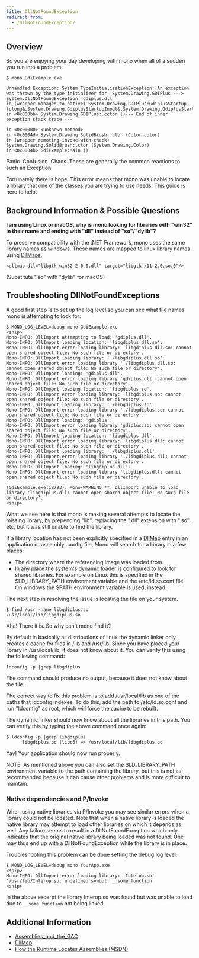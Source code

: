```yaml
---
title: DllNotFoundException
redirect_from:
  - /DllNotFoundException/
---
```


Overview
--------

So you are enjoying your day developing with mono when all of a sudden you run into a problem:

    $ mono GdiExample.exe

    Unhandled Exception: System.TypeInitializationException: An exception was thrown by the type initializer for  System.Drawing.GDIPlus ---> System.DllNotFoundException: gdiplus.dll
    in (wrapper managed-to-native) System.Drawing.GDIPlus:GdiplusStartup  (ulong&,System.Drawing.GdiplusStartupInput&,System.Drawing.GdiplusStartupOutput&)
    in <0x000bb> System.Drawing.GDIPlus:.cctor ()--- End of inner exception stack trace ---

    in <0x00000> <unknown method>
    in <0x0004d> System.Drawing.SolidBrush:.ctor (Color color)
    in (wrapper remoting-invoke-with-check) System.Drawing.SolidBrush:.ctor (System.Drawing.Color)
    in <0x0004b> GdiExample:Main ()

Panic. Confusion. Chaos. These are generally the common reactions to such an Exception.

Fortunately there is hope. This error means that mono was unable to locate a library that one of the classes you are trying to use needs. This guide is here to help.

Background Information & Possible Questions
-------------------------------------------

**I am using Linux or macOS, why is mono looking for libraries with "win32" in their name and ending with "dll" instead of "so"/"dylib"?**

To preserve compatibility with the .NET Framework, mono uses the same library names as windows. These names are mapped to linux library names using [DllMaps](/docs/advanced/pinvoke/dllmap/).

    <dllmap dll="libgtk-win32-2.0-0.dll" target="libgtk-x11-2.0.so.0"/>

(Substitute ".so" with "dylib" for macOS)

Troubleshooting DllNotFoundExceptions
-------------------------------------

A good first step is to set up the log level so you can see what file names mono is attempting to look for:

    $ MONO_LOG_LEVEL=debug mono GdiExample.exe
    <snip>
    Mono-INFO: DllImport attempting to load: 'gdiplus.dll'.
    Mono-INFO: DllImport loading location: 'libgdiplus.dll.so'.
    Mono-INFO: DllImport error loading library: 'libgdiplus.dll.so: cannot open shared object file: No such file or directory'.
    Mono-INFO: DllImport loading library: './libgdiplus.dll.so'.
    Mono-INFO: DllImport error loading library './libgdiplus.dll.so: cannot open shared object file: No such file or directory'.
    Mono-INFO: DllImport loading: 'gdiplus.dll'.
    Mono-INFO: DllImport error loading library 'gdiplus.dll: cannot open shared object file: No such file or directory'.
    Mono-INFO: DllImport loading location: 'libgdiplus.so'.
    Mono-INFO: DllImport error loading library: 'libgdiplus.so: cannot open shared object file: No such file or directory'.
    Mono-INFO: DllImport loading library: './libgdiplus.so'.
    Mono-INFO: DllImport error loading library './libgdiplus.so: cannot open shared object file: No such file or directory'.
    Mono-INFO: DllImport loading: 'gdiplus'.
    Mono-INFO: DllImport error loading library 'gdiplus.so: cannot open shared object file: No such file or directory'.
    Mono-INFO: DllImport loading location: 'libgdiplus.dll'.
    Mono-INFO: DllImport error loading library: 'libgdiplus.dll: cannot open shared object file: No such file or directory'.
    Mono-INFO: DllImport loading library: './libgdiplus.dll'.
    Mono-INFO: DllImport error loading library './libgdiplus.dll: cannot open shared object file: No such file or directory'.
    Mono-INFO: DllImport loading: 'libgdiplus.dll'.
    Mono-INFO: DllImport error loading library 'libgdiplus.dll: cannot open shared object file: No such file or directory'.

    (GdiExample.exe:18793): Mono-WARNING **: DllImport unable to load library 'libgdiplus.dll: cannot open shared object file: No such file or directory'.
    <snip>

What we see here is that mono is making several attempts to locate the missing library, by prepending "lib", replacing the ".dll" extension with ".so", etc, but it was still unable to find the library.

If a library location has not been explicitly specified in a [DllMap](/docs/advanced/pinvoke/dllmap/) entry in an application or assembly .config file, Mono will search for a library in a few places:

-   The directory where the referencing image was loaded from.
-   In any place the system's dynamic loader is configured to look for shared libraries. For example on Linux this is specified in the \$LD_LIBRARY_PATH environment variable and the /etc/ld.so.conf file. On windows the \$PATH environment variable is used, instead.

The next step in resolving the issue is locating the file on your system.

    $ find /usr -name libgdiplus.so
    /usr/local/lib/libgdiplus.so

Aha! There it is. So why can't mono find it?

By default in basically all distributions of linux the dynamic linker only creates a cache for files in /lib and /usr/lib. Since you have placed your library in /usr/local/lib, it does not know about it. You can verify this using the following command:

    ldconfig -p |grep libgdiplus

The command should produce no output, because it does not know about the file.

The correct way to fix this problem is to add /usr/local/lib as one of the paths that ldconfig indexes. To do this, add the path to /etc/ld.so.conf and run "ldconfig" as root, which will force the cache to be rebuilt.

The dynamic linker should now know about all the libraries in this path. You can verify this by typing the above command once again:

    $ ldconfig -p |grep libgdiplus
          libgdiplus.so (libc6) => /usr/local/lib/libgdiplus.so

Yay! Your application should now run properly.

NOTE: As mentioned above you can also set the \$LD_LIBRARY_PATH environment variable to the path containing the library, but this is not as recommended because it can cause other problems and is more difficult to maintain.

### Native dependencies and P/Invoke

When using native libraries via P/Invoke you may see similar errors when a library could not be located. Note that when a native library is loaded the native library may attempt to load other libraries on which it depends as well.
Any failure seems to result in a DllNotFoundException which only indicates that the original native library being loaded was not found. One may thus end up with a DllNotFoundException while the library is in place.

Troubleshooting this problem can be done setting the debug log level:

    $ MONO_LOG_LEVEL=debug mono YourApp.exe
    <snip>
    Mono-INFO: DllImport error loading library: 'Interop.so': '/usr/lib/Interop.so: undefined symbol: __some_function
    <snip>

In the above excerpt the library Interop.so was found but was unable to load due to ``__some_function`` not being linked.

Additional Information
----------------------

-   [Assemblies_and_the_GAC](/docs/advanced/assemblies-and-the-gac/)
-   [DllMap](/docs/advanced/pinvoke/dllmap/)
-   [How the Runtime Locates Assemblies (MSDN)](http://msdn.microsoft.com/library/default.asp?url=/library/en-us/cpguide/html/cpconhowruntimelocatesassemblies.asp)
